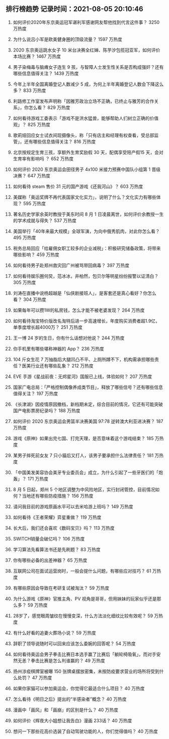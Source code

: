 
## 排行榜趋势 记录时间：2021-08-05 20:10:46
  
  1. 如何评价2020年东京奥运冠军谌利军感谢网友帮他找到代言这件事？ 3250 万热度
    
  2. 为什么说吕小军是欧美健身圈的顶级流量？ 1597 万热度
    
  3. 2020 东京奥运跳水女子 10 米台决赛全红婵、陈芋汐包揽冠亚军，如何评价本场比赛？ 1467 万热度
    
  4. 男子染梅毒与脑瘫女子连生 9 孩，与智障人士发生性关系是否构成强奸？还有哪些信息值得关注？ 1439 万热度
    
  5. 今年上半年全国离婚登记人数减少 5 成，为何上半年离婚登记人数会下降这么多？ 833 万热度
    
  6. 利路修工作室发布声明称「因雅芳政治立场不正确，已终止与雅芳的合作关系」，你怎么看？ 829 万热度
    
  7. 如何看待游戏工委表示「游戏不是洪水猛兽，能够帮助人们树立正确的价值观」？ 825 万热度
    
  8. 歌莉娅回应女士试衣间现摄像头，称「只有店主和经理有权查看，受总部监管」，还有哪些信息值得关注？ 816 万热度
    
  9. 北京按规定生育三孩，享额外生育奖励假 30 天，配偶享受陪产假15 天，会对生育率有影响吗 ？ 652 万热度
    
  10. 如何评价 2020 东京奥运会田径男子 4x100 米接力预赛中国队小组第 1 晋级决赛？ 647 万热度
    
  11. 如何看待 steam 售价 31 元的国产游戏《还我河山》？ 603 万热度
    
  12. 美媒称「奥运奖牌不再代表国家文化实力」，说明了什么？文化实力有哪些体现？ 595 万热度
    
  13. 著名历史学家余英时教授于美东时间 8 月 1 日凌晨离世，如何评价余教授一生的学术成就与得失？ 537 万热度
    
  14. 美国举行「40年来最大规模」全球军演，为向中俄秀肌肉，对此你怎么看？ 495 万热度
    
  15. 税务总局回应「给雇佣女职工较多的企业减税」：积极研究储备政策，将带来哪些影响？ 459 万热度
    
  16. 如何看待男子赴郑州救灾回广州被骂带回病毒？ 397 万热度
    
  17. 如何看待娱乐圈何炅，范冰冰，井柏然，包贝尔等明星纷纷报警以证清白？ 305 万热度
    
  18. 刘涛在直播中说杨超越是「仙侠剧接班人」，是客套还是真心看好？你怎么看？ 304 万热度
    
  19. 如果每年可以攒1W的私房钱，怎么才能不被老婆发现？ 264 万热度
    
  20. 如何看待淘宝特价版改名淘特后进一步高速增长，年度购买消费者超1.9亿，单季度增长超4000万？ 251 万热度
    
  21. 王一博 24 岁的生日，你有什么话想对他说？ 244 万热度
    
  22. 你手机里有哪些堪称神器的 App？ 236 万热度
    
  23. 104 斤女生花 7 万抽脂后大腿凹凸不平、上厕所蹲不下，机构需承担哪些责任？医美行业还有哪些乱象？ 212 万热度
    
  24. EVE 手游《星战前夜：无烬星河》国服已上线，体验如何？ 207 万热度
    
  25. 国家广电总局：「严格控制偶像养成类节目」，释放了哪些信号？还有哪些信息值得关注？ 197 万热度
    
  26. 《长津湖》因疫情原因撤档，新档期未定，综合目前的情况，它还有可能突破国产电影票房纪录吗？ 188 万热度
    
  27. 如何评价 2020 东京奥运会男篮半决赛美国 97:78 逆转澳大利亚进决赛？ 187 万热度
    
  28. 游戏《原神》如果出完七国、打完天理，是否意味着这个游戏结束？ 185 万热度
    
  29. 某男子摔死前女友 7 只小猫后又打人，该男子要承担什么法律责任？ 181 万热度
    
  30. 「中国美发美容协会美牙专业委员会」成立，为什么引起了一些牙医们的「炮轰」？ 171 万热度
    
  31. 8 月 5 日起，郑州 5 个地区调整为中风险地区，实行封闭管控，目前情况如何？当地还有哪些防疫措施？ 156 万热度
    
  32. 请问我目前的游戏原画水平可以去米哈游上班吗？ 149 万热度
    
  33. 如何看待《王者荣耀》弈星重做？ 119 万热度
    
  34. 长大后，我们还会喜欢《数码宝贝》吗？ 113 万热度
    
  35. SWITCH销量会破亿吗？ 106 万热度
    
  36. 学习算法先看算法书还是先刷题？ 83 万热度
    
  37. 你有哪些必备的出差神器？ 65 万热度
    
  38. 互联网公司在面试运营岗时，一般会提什么问题，有哪些应对技巧？ 61 万热度
    
  39. 有哪些原因会导致在考研复试被淘汰？ 59 万热度
    
  40. 为什么游戏《原神》官推主角、PV 视角是哥哥，但用妹妹的玩家似乎还是那么多？ 59 万热度
    
  41. 28岁了，感觉眼周皱纹在慢慢变深，什么方法淡化细纹比较有效呢？ 59 万热度
    
  42. 有什么好看的追妻火葬场小说？ 59 万热度
    
  43. 辞职了领导说随时可以回来应该怎么委婉的回答呢？ 54 万热度
    
  44. 如何看待奥运会男子拳击比赛日本选手赢了比赛后「躺轮椅吸氧」，而对手安然无恙？拳击比赛是怎么判谁赢的？ 49 万热度
    
  45. 扬州涉疫棋牌室被曝 150 张牌桌摆放密集，未按防疫要求营业的场所将受到什么处罚？ 47 万热度
    
  46. 如果你家猫可以参加奥运会，你觉得它最适合什么项目？ 40 万热度
    
  47. 怎么看待《明日之后》提出的“半感染者”概念？ 40 万热度
    
  48. 漫画中「画风」和「画崩」的区别是什么？ 40 万热度
    
  49. 如何评价《辉夜大小姐想让我告白》漫画 233话？ 40 万热度
    
  50. 想问一下那些花高价选装了自动驾驶功能的人，你们觉得值吗？ 40 万热度
    